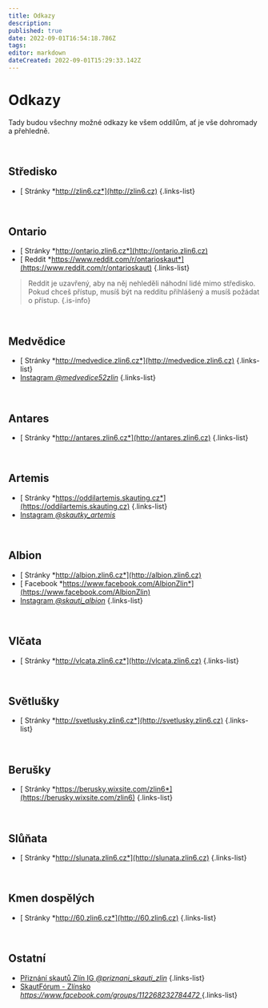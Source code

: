 ```yaml
---
title: Odkazy
description: 
published: true
date: 2022-09-01T16:54:18.786Z
tags: 
editor: markdown
dateCreated: 2022-09-01T15:29:33.142Z
---
```


# Odkazy
Tady budou všechny možné odkazy ke všem oddílům, ať je vše dohromady a přehledně.

<br>

## Středisko
- [<i class="fa fa-globe"></i> Stránky *http://zlin6.cz*](http://zlin6.cz)
{.links-list}

<br>

## Ontario
- [<i class="fa fa-globe"></i> Stránky *http://ontario.zlin6.cz*](http://ontario.zlin6.cz)
- [<i class="fa-brands fa-reddit" style="color: #FF5700;"></i> Reddit *https://www.reddit.com/r/ontarioskaut*](https://www.reddit.com/r/ontarioskaut)
{.links-list}

> Reddit je uzavřený, aby na něj nehleděli náhodní lidé mimo středisko. Pokud chceš přístup, musíš být na redditu přihlášený a musíš požádat o přístup.
{.is-info}

<br>

## Medvědice
- [<i class="fa fa-globe"></i> Stránky *http://medvedice.zlin6.cz*](http://medvedice.zlin6.cz)
{.links-list}
- [<i class="fa fa-brands fa-instagram" style="color: #C13584"></i> Instagram *@medvedice52zlin*](https://www.instagram.com/medvedice52zlin/)
{.links-list}

<br>

## Antares
- [<i class="fa fa-globe"></i> Stránky *http://antares.zlin6.cz*](http://antares.zlin6.cz)
{.links-list}

<br>

## Artemis
- [<i class="fa fa-globe"></i> Stránky *https://oddilartemis.skauting.cz*](https://oddilartemis.skauting.cz)
{.links-list}
- [<i class="fa fa-brands fa-instagram" style="color: #C13584"></i> Instagram *@skautky_artemis*](https://www.instagram.com/skautky_artemis)

<br>

## Albion
- [<i class="fa fa-globe"></i> Stránky *http://albion.zlin6.cz*](http://albion.zlin6.cz)
- [<i class="fa-brands fa-facebook" style="color: #4267B2;"></i> Facebook *https://www.facebook.com/AlbionZlin*](https://www.facebook.com/AlbionZlin)
- [<i class="fa fa-brands fa-instagram" style="color: #C13584"></i> Instagram *@skauti_albion*](https://www.instagram.com/skauti_albion)
{.links-list}

<br>

## Vlčata
- [<i class="fa fa-globe"></i> Stránky *http://vlcata.zlin6.cz*](http://vlcata.zlin6.cz)
{.links-list}

<br>

## Světlušky
- [<i class="fa fa-globe"></i> Stránky *http://svetlusky.zlin6.cz*](http://svetlusky.zlin6.cz)
{.links-list}

<br>

## Berušky
- [<i class="fa fa-globe"></i> Stránky *https://berusky.wixsite.com/zlin6*](https://berusky.wixsite.com/zlin6)
{.links-list}

<br>

## Slůňata
- [<i class="fa fa-globe"></i> Stránky *http://slunata.zlin6.cz*](http://slunata.zlin6.cz)
{.links-list}

<br>

## Kmen dospělých
- [<i class="fa fa-globe"></i> Stránky *http://60.zlin6.cz*](http://60.zlin6.cz)
{.links-list}

<br>

## Ostatní
- [<i class="fa fa-brands fa-instagram" style="color: #C13584"></i> Přiznání skautů Zlín IG *@priznani_skauti_zlin*](https://www.instagram.com/priznani_skauti_zlin/)
{.links-list}
- [<i class="fa-brands fa-facebook" style="color: #4267B2;"></i> SkautFórum - Zlínsko *https://www.facebook.com/groups/112268232784472* ](https://www.facebook.com/groups/112268232784472)
{.links-list}